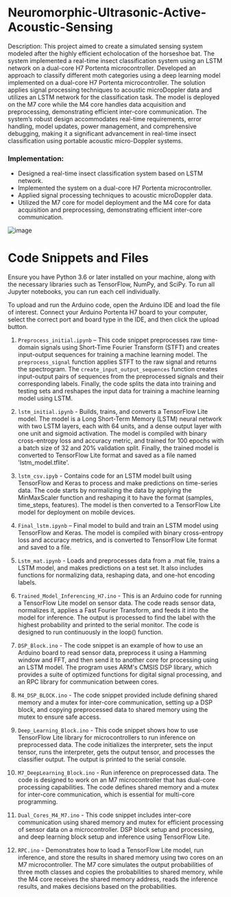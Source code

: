 # Neuromorphic-Ultrasonic-Active-Acoustic-Sensing

Description: This project aimed to create a simulated sensing system modeled after the highly efficient echolocation of the horseshoe bat. The system implemented a real-time insect classification system using an LSTM network on a dual-core H7 Portenta microcontroller. Developed an approach to classify different moth categories using a deep learning model implemented on a dual-core H7 Portenta microcontroller. The solution applies signal processing techniques to acoustic microDoppler data and utilizes an LSTM network for the classification task. The model is deployed on the M7 core while the M4 core handles data acquisition and preprocessing, demonstrating efficient inter-core communication. The system’s robust design accommodates real-time requirements, error handling, model updates, power management, and comprehensive debugging, making it a significant advancement in real-time insect classification using portable acoustic micro-Doppler systems.

### Implementation:
* Designed a real-time insect classification system based on LSTM network.
* Implemented the system on a dual-core H7 Portenta microcontroller.
* Applied signal processing techniques to acoustic microDoppler data.
* Utilized the M7 core for model deployment and the M4 core for data acquisition and preprocessing, demonstrating efficient inter-core communication.

![image](https://github.com/travislatchman/Neuromorphic-Ultrasonic-Active-Acoustic-Sensing/assets/32372013/14897be5-13fd-43aa-9798-7fb2aab514b3)

# Code Snippets and Files

Ensure you have Python 3.6 or later installed on your machine, along with the necessary libraries such as TensorFlow, NumPy, and SciPy. To run all Jupyter notebooks, you can run each cell individually.

To upload and run the Arduino code, open the Arduino IDE and load the file of interest. Connect your Arduino Portenta H7 board to your computer, select the correct port and board type in the IDE, and then click the upload button.


1. `Preprocess_initial.ipynb` – This code snippet preprocesses raw time-domain signals using Short-Time Fourier Transform (STFT) and creates input-output sequences for training a machine learning model. The `preprocess_signal` function applies STFT to the raw signal and returns the spectrogram. The `create_input_output_sequences` function creates input-output pairs of sequences from the preprocessed signals and their corresponding labels. Finally, the code splits the data into training and testing sets and reshapes the input data for training a machine learning model using LSTM.

2. `lstm_initial.ipynb` - Builds, trains, and converts a TensorFlow Lite model. The model is a Long Short-Term Memory (LSTM) neural network with two LSTM layers, each with 64 units, and a dense output layer with one unit and sigmoid activation. The model is compiled with binary cross-entropy loss and accuracy metric, and trained for 100 epochs with a batch size of 32 and 20% validation split. Finally, the trained model is converted to TensorFlow Lite format and saved as a file named 'lstm_model.tflite'.

3. `lstm_csv.ipyb` - Contains code for an LSTM model built using TensorFlow and Keras to process and make predictions on time-series data. The code starts by normalizing the data by applying the MinMaxScaler function and reshaping it to have the format (samples, time_steps, features). The model is then converted to a TensorFlow Lite model for deployment on mobile devices. 

4. `Final_lstm.ipynb` – Final model to build and train an LSTM model using TensorFlow and Keras. The model is compiled with binary cross-entropy loss and accuracy metrics, and is converted to TensorFlow Lite format and saved to a file.

5. `Lstm_mat.ipynb` - Loads and preprocesses data from a .mat file, trains a LSTM model, and makes predictions on a test set. It also includes functions for normalizing data, reshaping data, and one-hot encoding labels.

6. `Trained_Model_Inferencing_H7.ino` - This is an Arduino code for running a TensorFlow Lite model on sensor data. The code reads sensor data, normalizes it, applies a Fast Fourier Transform, and feeds it into the model for inference. The output is processed to find the label with the highest probability and printed to the serial monitor. The code is designed to run continuously in the loop() function.

7. `DSP_Block.ino` - The code snippet is an example of how to use an Arduino board to read sensor data, preprocess it using a Hamming window and FFT, and then send it to another core for processing using an LSTM model. The program uses ARM's CMSIS DSP library, which provides a suite of optimized functions for digital signal processing, and an RPC library for communication between cores.

8. `M4_DSP_BLOCK.ino` - The code snippet provided include defining shared memory and a mutex for inter-core communication, setting up a DSP block, and copying preprocessed data to shared memory using the mutex to ensure safe access.

9. `Deep_Learning_Block.ino` - This code snippet shows how to use TensorFlow Lite library for microcontrollers to run inference on preprocessed data. The code initializes the interpreter, sets the input tensor, runs the interpreter, gets the output tensor, and processes the classifier output. The output is printed to the serial console.

10. `M7_DeepLearning_Block.ino` - Run inference on preprocessed data. The code is designed to work on an M7 microcontroller that has dual-core processing capabilities. The code defines shared memory and a mutex for inter-core communication, which is essential for multi-core programming.

11. `Dual_Cores_M4_M7.ino` - This code snippet includes inter-core communication using shared memory and mutex for efficient processing of sensor data on a microcontroller. DSP block setup and processing, and deep learning block setup and inference using TensorFlow Lite.

12. `RPC.ino` - Demonstrates how to load a TensorFlow Lite model, run inference, and store the results in shared memory using two cores on an M7 microcontroller. The M7 core simulates the output probabilities of three moth classes and copies the probabilities to shared memory, while the M4 core receives the shared memory address, reads the inference results, and makes decisions based on the probabilities.

